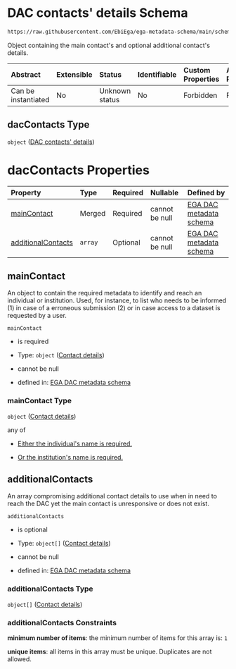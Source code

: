 # DAC contacts' details Schema

```txt
https://raw.githubusercontent.com/EbiEga/ega-metadata-schema/main/schemas/EGA.DAC.json#/properties/dacContacts
```

Object containing the main contact's and optional additional contact's details.

| Abstract            | Extensible | Status         | Identifiable | Custom Properties | Additional Properties | Access Restrictions | Defined In                                                             |
| :------------------ | :--------- | :------------- | :----------- | :---------------- | :-------------------- | :------------------ | :--------------------------------------------------------------------- |
| Can be instantiated | No         | Unknown status | No           | Forbidden         | Forbidden             | none                | [EGA.DAC.json\*](../../../schemas/EGA.DAC.json "open original schema") |

## dacContacts Type

`object` ([DAC contacts' details](ega-8-properties-dac-contacts-details.md))

# dacContacts Properties

| Property                                  | Type    | Required | Nullable       | Defined by                                                                                                                                                                                                                                                    |
| :---------------------------------------- | :------ | :------- | :------------- | :------------------------------------------------------------------------------------------------------------------------------------------------------------------------------------------------------------------------------------------------------------ |
| [mainContact](#maincontact)               | Merged  | Required | cannot be null | [EGA DAC metadata schema](ega-12-definitions-contact-details.md "https://raw.githubusercontent.com/EbiEga/ega-metadata-schema/main/schemas/EGA.DAC.json#/properties/dacContacts/properties/mainContact")                                                      |
| [additionalContacts](#additionalcontacts) | `array` | Optional | cannot be null | [EGA DAC metadata schema](ega-8-properties-dac-contacts-details-properties-additional-dac-contacts-details.md "https://raw.githubusercontent.com/EbiEga/ega-metadata-schema/main/schemas/EGA.DAC.json#/properties/dacContacts/properties/additionalContacts") |

## mainContact

An object to contain the required metadata to identify and reach an individual or institution. Used, for instance, to list who needs to be informed (1) in case of a erroneous submission (2) or in case access to a dataset is requested by a user.

`mainContact`

*   is required

*   Type: `object` ([Contact details](ega-12-definitions-contact-details.md))

*   cannot be null

*   defined in: [EGA DAC metadata schema](ega-12-definitions-contact-details.md "https://raw.githubusercontent.com/EbiEga/ega-metadata-schema/main/schemas/EGA.DAC.json#/properties/dacContacts/properties/mainContact")

### mainContact Type

`object` ([Contact details](ega-12-definitions-contact-details.md))

any of

*   [Either the individual's name is required.](ega-12-definitions-contact-details-anyof-either-the-individuals-name-is-required.md "check type definition")

*   [Or the institution's name is required.](ega-12-definitions-contact-details-anyof-or-the-institutions-name-is-required.md "check type definition")

## additionalContacts

An array compromising additional contact details to use when in need to reach the DAC yet the main contact is unresponsive or does not exist.

`additionalContacts`

*   is optional

*   Type: `object[]` ([Contact details](ega-12-definitions-contact-details.md))

*   cannot be null

*   defined in: [EGA DAC metadata schema](ega-8-properties-dac-contacts-details-properties-additional-dac-contacts-details.md "https://raw.githubusercontent.com/EbiEga/ega-metadata-schema/main/schemas/EGA.DAC.json#/properties/dacContacts/properties/additionalContacts")

### additionalContacts Type

`object[]` ([Contact details](ega-12-definitions-contact-details.md))

### additionalContacts Constraints

**minimum number of items**: the minimum number of items for this array is: `1`

**unique items**: all items in this array must be unique. Duplicates are not allowed.
